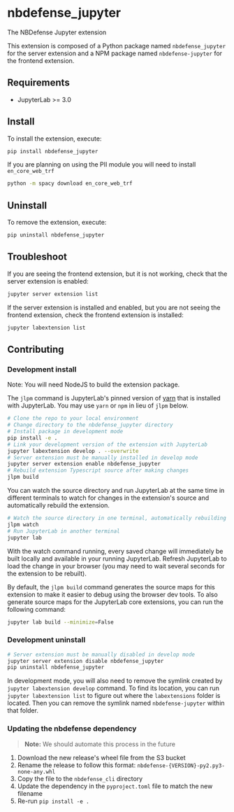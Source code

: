 # nbdefense_jupyter

The NBDefense Jupyter extension

This extension is composed of a Python package named `nbdefense_jupyter`
for the server extension and a NPM package named `nbdefense-jupyter`
for the frontend extension.

## Requirements

- JupyterLab >= 3.0

## Install

To install the extension, execute:

```bash
pip install nbdefense_jupyter
```

If you are planning on using the PII module you will need to install `en_core_web_trf`

```bash
python -m spacy download en_core_web_trf
```

## Uninstall

To remove the extension, execute:

```bash
pip uninstall nbdefense_jupyter
```

## Troubleshoot

If you are seeing the frontend extension, but it is not working, check
that the server extension is enabled:

```bash
jupyter server extension list
```

If the server extension is installed and enabled, but you are not seeing
the frontend extension, check the frontend extension is installed:

```bash
jupyter labextension list
```

## Contributing

### Development install

Note: You will need NodeJS to build the extension package.

The `jlpm` command is JupyterLab's pinned version of
[yarn](https://yarnpkg.com/) that is installed with JupyterLab. You may use
`yarn` or `npm` in lieu of `jlpm` below.

```bash
# Clone the repo to your local environment
# Change directory to the nbdefense_jupyter directory
# Install package in development mode
pip install -e .
# Link your development version of the extension with JupyterLab
jupyter labextension develop . --overwrite
# Server extension must be manually installed in develop mode
jupyter server extension enable nbdefense_jupyter
# Rebuild extension Typescript source after making changes
jlpm build
```

You can watch the source directory and run JupyterLab at the same time in different terminals to watch for changes in the extension's source and automatically rebuild the extension.

```bash
# Watch the source directory in one terminal, automatically rebuilding when needed
jlpm watch
# Run JupyterLab in another terminal
jupyter lab
```

With the watch command running, every saved change will immediately be built locally and available in your running JupyterLab. Refresh JupyterLab to load the change in your browser (you may need to wait several seconds for the extension to be rebuilt).

By default, the `jlpm build` command generates the source maps for this extension to make it easier to debug using the browser dev tools. To also generate source maps for the JupyterLab core extensions, you can run the following command:

```bash
jupyter lab build --minimize=False
```

### Development uninstall

```bash
# Server extension must be manually disabled in develop mode
jupyter server extension disable nbdefense_jupyter
pip uninstall nbdefense_jupyter
```

In development mode, you will also need to remove the symlink created by `jupyter labextension develop`
command. To find its location, you can run `jupyter labextension list` to figure out where the `labextensions`
folder is located. Then you can remove the symlink named `nbdefense-jupyter` within that folder.

### Updating the nbdefense dependency

> **Note:** We should automate this process in the future

1. Download the new release's wheel file from the S3 bucket
2. Rename the release to follow this format: `nbdefense-{VERSION}-py2.py3-none-any.whl`
3. Copy the file to the `nbdefense_cli` directory
4. Update the dependency in the `pyproject.toml` file to match the new filename
5. Re-run `pip install -e .`
